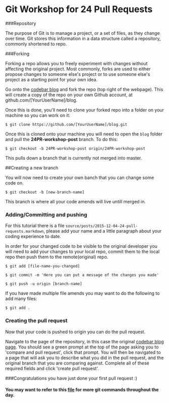 # Git Workshop for 24 Pull Requests

###Repository

The purpose of Git is to manage a project, or a set of files, as they change over time. Git stores this information in a data structure called a repository, commonly shortened to repo.

###Forking

Forking a repo allows you to freely experiment with changes without affecting the original project. Most commonly, forks are used to either propose changes to someone else's project or to use someone else's project as a starting point for your own idea.

Go onto the [codebar blog](https://github.com/codebar/blog) and fork the repo (top right of the webpage). This will create a copy of the repo on your own Github account, at github.com/[YourUserName]/blog.

Once this is done, you'll need to clone your forked repo into a folder on your machine so you can work on it:

```
$ git clone https://github.com/[YourUserName]/blog.git
```

Once this is cloned onto your machine you will need to open the `blog` folder and pull the **24PR-workshop-post** branch. To do this:

```
$ git checkout -b 24PR-workshop-post origin/24PR-workshop-post
```

This pulls down a branch that is currently not merged into master.

##Creating a new branch

You will now need to create your own banch that you can change some code on.

```
$ git checkout -b [new-branch-name]
```

This branch is where all your code amends will live untill merged in.

### Adding/Committing and pushing

For this tutorial there is a file `source/posts/2015-12-04-24-pull-requests.markdown`, please add your name and a little paragraph about your coding experience to date.

In order for your changed code to be visible to the original developer you will need to add your changes to your local repo, commit them to the local repo then push them to the remote(original) repo. 

```
$ git add [file-name-you-changed]

$ git commit -m 'Here you can put a message of the changes you made'

$ git push -u origin [branch-name]
```
 If you have made multiple file amends you may want to do the following to add many files:

```
$ git add .
```

### Creating the pull request

Now that your code is pushed to origin you can do the pull request.

Navigate to the page of the repository, in this case the original [codebar blog page](https://github.com/codebar/blog). You should see a green prompt at the top of the page asking you to 'compare and pull request', click that prompt. You will then be navigated to a page that will ask you to describe what you did in the pull request, and the original branch that you are comparing against. Complete all of these required fields and click 'create pull request'. 

###Congratulations you have just done your first pull request :) 

#### You may want to refer to this [file](https://github.com/KimberleyCook/git-commands) for more git commands throughout the day. 
